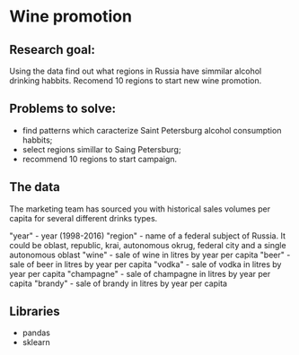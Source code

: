 # Wine promotion #
## Research goal: ## 
Using the data find out what regions in Russia have simmilar alcohol drinking habbits. Recomend 10 regions to start new wine promotion.
## Problems to solve: ##
- find patterns which caracterize Saint Petersburg alcohol consumption habbits;
- select regions simillar to Saing Petersburg;
- recommend 10 regions to start campaign.

## The data ##
The marketing team has sourced you with historical sales volumes per capita for several different drinks types.

"year" - year (1998-2016)
"region" - name of a federal subject of Russia. It could be oblast, republic, krai, autonomous okrug, federal city and a single autonomous oblast
"wine" - sale of wine in litres by year per capita
"beer" - sale of beer in litres by year per capita
"vodka" - sale of vodka in litres by year per capita
"champagne" - sale of champagne in litres by year per capita
"brandy" - sale of brandy in litres by year per capita

## Libraries ##
- pandas
- sklearn
